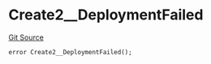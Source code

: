 # Create2__DeploymentFailed
[Git Source](https://github.com/ContractLabs/foundry-bountykinds-contract/blob/67e6855d3beabdf242cc0b51d9e53b087a5235b9/src/oz-custom/oz/utils/Create2.sol)


```solidity
error Create2__DeploymentFailed();
```

